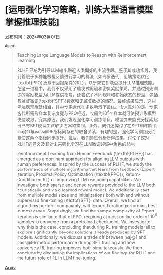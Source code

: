 # [运用强化学习策略，训练大型语言模型掌握推理技能]

发布时间：2024年03月07日

`Agent`

> Teaching Large Language Models to Reason with Reinforcement Learning

> RLHF 已成为引导LLM输出贴近人类偏好的主流手段。鉴于其成功实践，我们着眼于多种能根据反馈进行学习的算法（如专家迭代、近端策略优化\textbf{PPO}及基于回报条件的RL），以研究它们能否提升LLM推理效能。在这一过程中，我们不仅采用了启发式稀疏和密集奖励策略，并通过预先训练的奖励模型为LLM提供指导，还尝试了不同规模和初始状态的模型，包括有监督微调(\textbf{SFT})数据和无监督数据的情况。最终结果显示，这些算法表现旗鼓相当，其中专家迭代在多数场景下最优。令人意外的是，专家迭代所需的样本复杂度竟与PPO相近，仅需约$10^6$个样本就可使预训练模型快速收敛。究其原因，我们发现强化学习训练阶段，模型并未能充分探索超出已有SFT模型生成解决方案的空间。此外，我们还探讨了在SFT训练阶段maj@1与pass@96指标间存在的取舍关系，有趣的是，强化学习训练反而能使这两个指标同步提升。最后，我们通过分析所得成果，讨论了这对RLHF的意义及其对未来强化学习在LLM微调领域中角色的影响。

> Reinforcement Learning from Human Feedback (\textbf{RLHF}) has emerged as a dominant approach for aligning LLM outputs with human preferences. Inspired by the success of RLHF, we study the performance of multiple algorithms that learn from feedback (Expert Iteration, Proximal Policy Optimization (\textbf{PPO}), Return-Conditioned RL) on improving LLM reasoning capabilities. We investigate both sparse and dense rewards provided to the LLM both heuristically and via a learned reward model. We additionally start from multiple model sizes and initializations both with and without supervised fine-tuning (\textbf{SFT}) data. Overall, we find all algorithms perform comparably, with Expert Iteration performing best in most cases. Surprisingly, we find the sample complexity of Expert Iteration is similar to that of PPO, requiring at most on the order of $10^6$ samples to converge from a pretrained checkpoint. We investigate why this is the case, concluding that during RL training models fail to explore significantly beyond solutions already produced by SFT models. Additionally, we discuss a trade off between maj@1 and pass@96 metric performance during SFT training and how conversely RL training improves both simultaneously. We then conclude by discussing the implications of our findings for RLHF and the future role of RL in LLM fine-tuning.

[Arxiv](https://arxiv.org/abs/2403.04642)